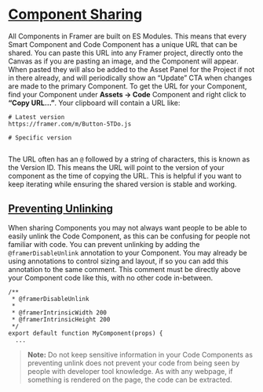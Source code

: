 # [Component Sharing](https://www.framer.com/developers/component-sharing#component-sharing)
All Components in Framer are built on ES Modules. This means that every Smart Component and Code Component has a unique URL that can be shared. You can paste this URL into any Framer project, directly onto the Canvas as if you are pasting an image, and the Component will appear. When pasted they will also be added to the Asset Panel for the Project if not in there already, and will periodically show an “Update” CTA when changes are made to the primary Component. 
To get the URL for your Component, find your Component under **Assets → Code** Component and right click to **“Copy URL…”**. Your clipboard will contain a URL like:
```
# Latest version
https://framer.com/m/Button-5TDo.js

# Specific version


```

The URL often has an `@` followed by a string of characters, this is known as the Version ID. This means the URL will point to the version of your component as the time of copying the URL. This is helpful if you want to keep iterating while ensuring the shared version is stable and working.
## [Preventing Unlinking](https://www.framer.com/developers/component-sharing#preventing-unlinking)
When sharing Components you may not always want people to be able to easily unlink the Code Component, as this can be confusing for people not familiar with code. You can prevent unlinking by adding the `@framerDisableUnlink` annotation to your Component. You may already be using annotations to control sizing and layout, if so you can add this annotation to the same comment. This comment must be directly above your Component code like this, with no other code in-between.
```
/**
 * @framerDisableUnlink
 *
 * @framerIntrinsicWidth 200
 * @framerIntrinsicHeight 200
 */
export default function MyComponent(props) {
  ...
```

> **Note:** Do not keep sensitive information in your Code Components as preventing unlink does not prevent your code from being seen by people with developer tool knowledge. As with any webpage, if something is rendered on the page, the code can be extracted. 
